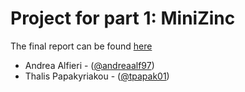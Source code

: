 # Project for part 1: MiniZinc

The final report can be found [here](Algorithms_for_Intelligent_DM___Assignment_1.pdf)

* Andrea Alfieri - ([@andreaalf97](https://github.com/andreaalf97))
* Thalis Papakyriakou - ([@tpapak01](https://github.com/tpapak01))

